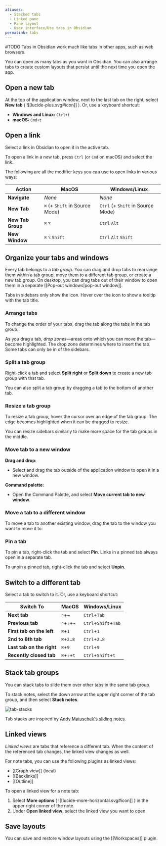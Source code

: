 ```yaml
---
aliases:
  - Stacked tabs
  - Linked pane
  - Pane layout
  - User interface/Use tabs in Obsidian
permalink: tabs
---
```

#TODO
Tabs in Obsidian work much like tabs in other apps, such as web browsers.

You can open as many tabs as you want in Obsidian. You can also arrange tabs to create custom layouts that persist until the next time you open the app.

## Open a new tab

At the top of the application window, next to the last tab on the right, select **New tab** ( ![[lucide-plus.svg#icon]] ). Or, use a keyboard shortcut:

- **Windows and Linux:** `Ctrl+t`
- **macOS:** `Cmd+t`

## Open a link

Select a link in Obsidian to open it in the active tab.

To open a link in a new tab, press `Ctrl` (or `Cmd` on macOS) and select the link.

The following are all the modifier keys you can use to open links in various ways:

|Action|MacOS|Windows/Linux|
|---|---|---|
|**Navigate**|_None_|_None_|
|**New Tab**|`⌘` (+ `Shift` in Source Mode)|`Ctrl` (+ `Shift` in Source Mode)|
|**New Tab Group**|`⌘` `⌥`| `Ctrl` `Alt`|
|**New Window**|`⌘` `⌥` `Shift`|`Ctrl` `Alt` `Shift`|

## Organize your tabs and windows

Every tab belongs to a _tab group_. You can drag and drop tabs to rearrange them within a tab group, move them to a different tab group, or create a new tab group. On desktop, you can drag tabs out of their window to open them in a separate [[Pop-out windows|pop-out window]].

Tabs in sidebars only show the icon. Hover over the icon to show a tooltip with the tab title.

### Arrange tabs

To change the order of your tabs, drag the tab along the tabs in the tab group.

As you drag a tab, _drop zones_—areas onto which you can move the tab—become highlighted. The drop zone determines where to insert the tab. Some tabs can only be in of the sidebars.

### Split a tab group

Right-click a tab and select **Split right** or **Split down** to create a new tab group with that tab.

You can also split a tab group by dragging a tab to the bottom of another tab.

### Resize a tab group

To resize a tab group, hover the cursor over an edge of the tab group. The edge becomes highlighted when it can be dragged to resize.

You can resize sidebars similarly to make more space for the tab groups in the middle.

### Move tab to a new window

**Drag and drop:**

- Select and drag the tab outside of the application window to open it in a new window.

**Command palette:**

- Open the Command Palette, and select **Move current tab to new window**.

### Move a tab to a different window

To move a tab to another existing window, drag the tab to the window you want to move it to.

### Pin a tab

To pin a tab, right-click the tab and select **Pin**. Links in a pinned tab always open in a separate tab.

To unpin a pinned tab, right-click the tab and select **Unpin**.

## Switch to a different tab

Select a tab to switch to it. Or, use a keyboard shortcut:

| Switch To                 | MacOS            | Windows/Linux        |
|---------------------------|------------------|----------------------|
| **Next tab**              | `⌃`+`⇥`         | `Ctrl`+`Tab`         |
| **Previous tab**          | `⌃`+`⇧`+`⇥`    | `Ctrl`+`Shift`+`Tab` |
| **First tab on the left** | `⌘`+`1`          | `Ctrl`+`1`           |
| **2nd to 8th tab**        | `⌘`+`2`..`8`     | `Ctrl`+`2`..`8`      |
| **Last tab on the right** | `⌘`+`9`          | `Ctrl`+`9`           |
| **Recently closed tab**   | `⌘`+`⇧`+`t`     | `Ctrl`+`Shift`+`t`   |

## Stack tab groups

You can stack tabs to slide them over other tabs in the same tab group.

To stack notes, select the down arrow at the upper right corner of the tab group, and then select **Stack notes**.

![tab-stacks](https://user-images.githubusercontent.com/693981/188205363-0f24b2a5-3706-4a8c-b38b-7a66baa68ce6.gif)

Tab stacks are inspired by [Andy Matuschak's sliding notes](https://notes.andymatuschak.org/).

## Linked views

_Linked views_ are tabs that reference a different tab. When the content of the referenced tab changes, the linked view changes as well.

For note tabs, you can use the following plugins as linked views:

- [[Graph view]] (local)
- [[Backlinks]]
- [[Outline]]

To open a linked view for a note tab:

1. Select **More options** ( ![[lucide-more-horizontal.svg#icon]] ) in the upper right corner of the note.
2. Under **Open linked view**, select the linked view you want to open.

## Save layouts

You can save and restore window layouts using the [[Workspaces]] plugin.
